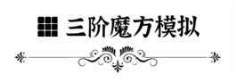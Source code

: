 <p align="center">
    <img width="400px" src="https://github.com/clos0710/Rubik-Cube/blob/master/img/Cube.png"/>
</p>
